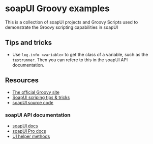 soapUI Groovy examples
======================

This is a collection of soapUI projects and Groovy Scripts used to demonstrate the Groovy scripting capabilities in soapUI

## Tips and tricks
* Use `log.info <variable>` to get the class of a variable, such as the `testrunner`. Then you can refere to this in the soapUI API documentation.

## Resources
* [The official Groovy site](http://groovy.codehaus.org)
* [SoapUI scriping tips & tricks](http://www.soapui.org/Scripting-Properties/tips-a-tricks.html)
* [soapUI source code](http://github.com/SmartBear/soapui)

### soapUI API documentation
* [soapUI docs](http://www.soapui.org/apidocs/)
* [soapUI Pro docs](http://www.soapui.org/apidocs/pro)
* [UI helper methods](http://www.soapui.org/apidocs/index.html?com/eviware/soapui/support/UISupport.html)